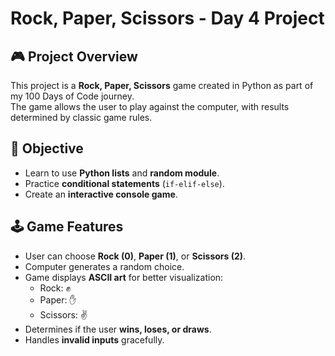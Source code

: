 # Rock, Paper, Scissors - Day 4 Project

## 🎮 Project Overview
This project is a **Rock, Paper, Scissors** game created in Python as part of my 100 Days of Code journey.  
The game allows the user to play against the computer, with results determined by classic game rules.

## 🎯 Objective
- Learn to use **Python lists** and **random module**.  
- Practice **conditional statements** (`if-elif-else`).  
- Create an **interactive console game**.

## 🕹 Game Features
- User can choose **Rock (0)**, **Paper (1)**, or **Scissors (2)**.  
- Computer generates a random choice.  
- Game displays **ASCII art** for better visualization:  
  - Rock: ✊  
  - Paper: ✋  
  - Scissors: ✌️  
- Determines if the user **wins, loses, or draws**.  
- Handles **invalid inputs** gracefully.
